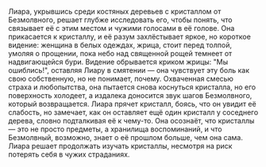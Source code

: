 Лиара, укрывшись среди костяных деревьев с кристаллом от Безмолвного, решает глубже исследовать его, чтобы понять, что связывает её с этим местом и чужими голосами в её голове. Она прикасается к кристаллу, и её разум захлёстывает яркое, но короткое видение: женщина в белых одеждах, жрица, стоит перед толпой, умоляя о прощении, пока небо над священной рощей темнеет от надвигающейся бури. Видение обрывается криком жрицы: "Мы ошиблись!", оставляя Лиару в смятении — она чувствует эту боль как свою собственную, но не понимает, почему. Охваченная смесью страха и любопытства, она пытается снова коснуться кристалла, но его поверхность холодеет, а издалека доносится звук шагов Безмолвного, который возвращается. Лиара прячет кристалл, боясь, что он увидит её слабость, но замечает, как он оставляет ещё один кристалл у соседнего дерева, словно подталкивая её к чему-то. Она осознаёт, что кристаллы — это не просто предметы, а хранилища воспоминаний, и что Безмолвный, возможно, знает о её прошлом больше, чем она сама. Лиара решает продолжать изучать кристаллы, несмотря на риск потерять себя в чужих страданиях.